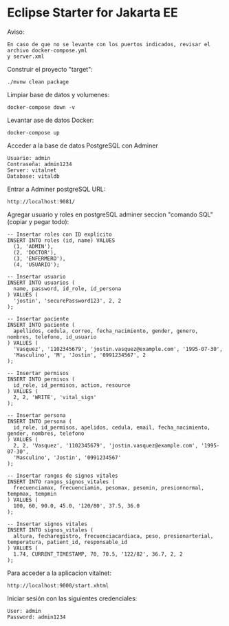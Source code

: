 # Eclipse Starter for Jakarta EE
Aviso:
```
En caso de que no se levante con los puertos indicados, revisar el archivo docker-compose.yml
y server.xml
```

Construir el proyecto "target":
```
./mvnw clean package 
```
Limpiar base de datos y volumenes:
```
docker-compose down -v
```
Levantar ase de datos Docker:

```
docker-compose up
```
Acceder a la base de datos PostgreSQL con Adminer
```
Usuario: admin
Contraseña: admin1234
Server: vitalnet
Database: vitaldb
```
Entrar a Adminer postgreSQL URL:
```
http://localhost:9081/
```

Agregar usuario y roles en postgreSQL adminer seccion "comando SQL" (copiar y pegar todo):

```
-- Insertar roles con ID explícito
INSERT INTO roles (id, name) VALUES
  (1, 'ADMIN'),
  (2, 'DOCTOR'),
  (3, 'ENFERMERO'),
  (4, 'USUARIO');

-- Insertar usuario
INSERT INTO usuarios (
  name, password, id_role, id_persona
) VALUES (
  'jostin', 'securePassword123', 2, 2
);

-- Insertar paciente
INSERT INTO paciente (
  apellidos, cedula, correo, fecha_nacimiento, gender, genero, nombres, telefono, id_usuario
) VALUES (
  'Vasquez', '1102345679', 'jostin.vasquez@example.com', '1995-07-30',
  'Masculino', 'M', 'Jostin', '0991234567', 2
);

-- Insertar permisos
INSERT INTO permisos (
  id_role, id_permisos, action, resource
) VALUES (
  2, 2, 'WRITE', 'vital_sign'
);

-- Insertar persona
INSERT INTO persona (
  id_role, id_permisos, apelidos, cedula, email, fecha_nacimiento, gender, nombres, telefono
) VALUES (
  2, 2, 'Vasquez', '1102345679', 'jostin.vasquez@example.com', '1995-07-30',
  'Masculino', 'Jostin', '0991234567'
);

-- Insertar rangos de signos vitales
INSERT INTO rangos_signos_vitales (
  frecuenciamax, frecuenciamin, pesomax, pesomin, presionnormal, tempmax, tempmin
) VALUES (
  100, 60, 90.0, 45.0, '120/80', 37.5, 36.0
);

-- Insertar signos vitales
INSERT INTO signos_vitales (
  altura, fecharegistro, frecuenciacardiaca, peso, presionarterial, temperatura, patient_id, responsable_id
) VALUES (
  1.74, CURRENT_TIMESTAMP, 70, 70.5, '122/82', 36.7, 2, 2
);

```
Para acceder a la aplicacion vitalnet:
```
http://localhost:9000/start.xhtml
```
Iniciar sesión con las siguientes credenciales:
```
User: admin
Password: admin1234
```

